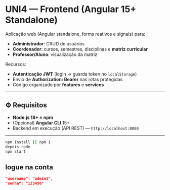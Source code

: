 # UNI4 — Frontend (Angular 15+ Standalone)

Aplicação web (Angular standalone, forms reativos e signals) para:

- **Administrador**: CRUD de usuários
- **Coordenador**: cursos, semestres, disciplinas e **matriz curricular**
- **Professor/Aluno**: visualização da matriz

Recursos:

- **Autenticação JWT** (login → guarda token no `localStorage`)
- Envio de **Authorization: Bearer** nas rotas protegidas
- Código organizado por **features** e **services**

---

## ⚙️ Requisitos

- **Node.js 18+** e **npm**
- (Opcional) **Angular CLI** 15+
- Backend em execução (API REST) — `http://localhost:8080`

---

```bash
npm install || npm i
depois rode
npm start

```

## logue na conta

```json
"username": "admin1",
"senha": "123456"
```
